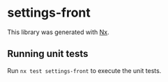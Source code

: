 # settings-front

This library was generated with [Nx](https://nx.dev).

## Running unit tests

Run `nx test settings-front` to execute the unit tests.
